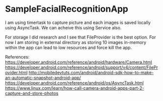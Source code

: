 # SampleFacialRecognitionApp

I am using timertask to capture picture and each images is saved locally using AsyncTask. We can acheive this using Service also.

For storage I did research and I see that FileProvider is the best option. For now I am storing in external directory as storing 10 images in-memory within the app can lead to low resources and force kill the app.

References: 
https://developer.android.com/reference/android/hardware/Camera.html
https://developer.android.com/reference/android/support/v4/content/FileProvider.html
http://mobiledevtuts.com/android/android-sdk-how-to-make-an-automatic-snapshot-android-app/
https://developer.android.com/reference/android/os/AsyncTask.html
https://www.linux.com/learn/how-call-camera-android-apps-part-2-capture-and-store-photos
